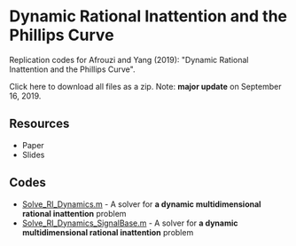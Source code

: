 # Dynamic Rational Inattention and the Phillips Curve

Replication codes for Afrouzi and Yang (2019): "Dynamic Rational Inattention and the Phillips Curve".

Click here to download all files as a zip. Note: **major update** on September 16, 2019.

## Resources
* Paper
* Slides

## Codes
* [Solve_RI_Dynamics.m](Solve_RI_Dynamics.m) - A solver for **a dynamic multidimensional rational inattention** problem
* [Solve_RI_Dynamics_SignalBase.m](Solve_RI_Dynamics_SignalBase.m) - A solver for **a dynamic multidimensional rational inattention** problem
